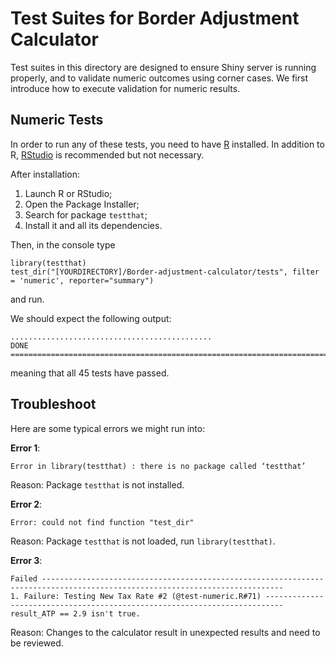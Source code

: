 Test Suites for Border Adjustment Calculator
======================================

Test suites in this directory are designed to ensure Shiny server is running 
properly, and to validate numeric outcomes using corner cases. We first
introduce how to execute validation for numeric results. 

Numeric Tests
-------------------

In order to run any of these tests, you need to have 
[R](https://www.r-project.org/) installed. In addition to R, 
[RStudio](https://www.rstudio.com/) is recommended but not necessary. 

After installation:
1. Launch R or RStudio;
2. Open the Package Installer;
3. Search for package `testthat`;
4. Install it and all its dependencies.

Then, in the console type 
```
library(testthat)
test_dir("[YOURDIRECTORY]/Border-adjustment-calculator/tests", filter = 'numeric', reporter="summary")
```
and run. 

We should expect the following output:
```
.............................................
DONE ==============================================================================================================================
```
meaning that all 45 tests have passed. 

Troubleshoot
------------------
Here are some typical errors we might run into:

****Error 1****:
```
Error in library(testthat) : there is no package called ‘testthat’
```
Reason: Package `testthat` is not installed.

****Error 2****:
```
Error: could not find function "test_dir"
```
Reason: Package `testthat` is not loaded, run `library(testthat)`.

****Error 3****:
```
Failed ----------------------------------------------------------------------------------------------------------------------------
1. Failure: Testing New Tax Rate #2 (@test-numeric.R#71) --------------------------------------------------------------------------
result_ATP == 2.9 isn't true.
```
Reason: Changes to the calculator result in unexpected results and need to be reviewed. 

